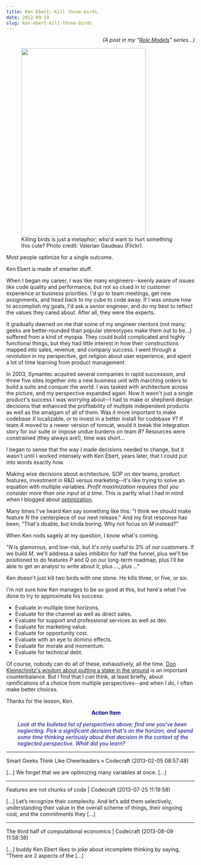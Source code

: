 ```yaml
---
title: Ken Ebert: Kill three birds.
date: 2012-09-19
slug: ken-ebert-kill-three-birds
---
```


<p style="text-align:right;"><em>(A post in my “<a href="/category/role-models/">Role Models</a>” series…)</em></p>


<figure><img title="three birds" src="http://farm4.staticflickr.com/3074/2964654279_301b98257f.jpg" alt="" width="333" height="500" /><figcaption>Killing birds is just a metaphor; who'd want to hurt something this cute? Photo credit: Valerian Gaudeau (Flickr).</figcaption></figure>

Most people optimize for a single outcome.

Ken Ebert is made of smarter stuff.

When I began my career, I was like many engineers--keenly aware of issues like code quality and performance, but not so clued in to customer experience or business priorities. I'd go to team meetings, get new assignments, and head back to my cube to code away. If I was unsure how to accomplish my goals, I'd ask a senior engineer, and do my best to reflect the values they cared about. After all, they were the experts.

It gradually dawned on me that some of my engineer mentors (not many; geeks are better-rounded than popular stereotypes make them out to be...) suffered from a kind of myopia. They could build complicated and highly functional things, but they had little interest in how their constructions mapped into sales, revenue, and company success. I went through a revolution in my perspective, got religion about user experience, and spent a lot of time learning from product management.

In 2003, Symantec acquired several companies in rapid succession, and threw five sites together into a new business unit with marching orders to build a suite and conquer the world. I was tasked with architecture across the picture, and my perspective expanded again. Now it wasn't just a single product's success I was worrying about--I had to make or shepherd design decisions that enhanced the profitability of multiple independent products as well as the amalgam of all of them. Was it more important to make codebase <em>X</em> localizable, or to invest in a better install for codebase <em>Y</em>? If team <em>A</em> moved to a newer version of tomcat, would it break the integration story for our suite or impose undue burdens on team <em>B</em>? Resources were constrained (they always are!), time was short...

I began to sense that the way I made decisions needed to change, but it wasn't until I worked intensely with Ken Ebert, years later, that I could put into words exactly how.

Making wise decisions about architecture, SOP on dev teams, product features, investment in R&D versus marketing--it's like trying to solve an equation with multiple variables. <em>Profit maximization requires that you consider more than one input at a time. </em>This is partly what I had in mind when I blogged about <a title="Good Code Is Balanced" href="good-code-is-optimized.md">optimization</a>.

Many times I've heard Ken say something like this: "I think we should make feature <em>N</em> the centerpiece of our next release." And my first response has been, "That's doable, but kinda boring. Why not focus on <em>M</em> instead?"

When Ken nods sagely at my question, I know what's coming.

"<em>N</em> is glamorous, and low-risk, but it's only useful to 3% of our customers. If we build <em>M</em>, we'll address a sales inhibitor for half the funnel, plus we'll be positioned to do features <em>P</em> and <em>Q</em> on our long-term roadmap, plus I'll be able to get an analyst to write about it, plus ..., plus ..."

Ken doesn't just kill two birds with one stone. He kills three, or five, or six.

I'm not sure how Ken manages to be so good at this, but here's what I've done to try to approximate his success:
<ul>
	<li>Evaluate in multiple time horizons.</li>
	<li>Evaluate for the channel as well as direct sales.</li>
	<li>Evaluate for support and professional services as well as dev.</li>
	<li>Evaluate for marketing value.</li>
	<li>Evaluate for opportunity cost.</li>
	<li>Evaluate with an eye to domino effects.</li>
	<li>Evaluate for morale and momentum.</li>
	<li>Evaluate for technical debt.</li>
</ul>
Of course, nobody can do all of these, exhaustively, all the time. <a title="Don Kleinschnitz: Put a stake in the ground." href="don-kleinschnitz-stake.md">Don Kleinschnitz's wisdom about putting a stake in the ground</a> is an important counterbalance. But I find that I <em>can</em> think, at least briefly, about ramifications of a choice from multiple perspectives--and when I do, I often make better choices.

Thanks for the lesson, Ken.
<p style="padding-left:30px;text-align:center;"><strong><span style="color:#000080;">Action Item</span></strong></p>
<p style="padding-left:30px;"><em><span style="color:#000080;">Look at the bulleted list of perspectives above; find one you've been neglecting. Pick a significant decision that's on the horizon, and spend some time thinking seriously about that decision in the context of the neglected perspective. What did you learn?</span></em></p>

---

Smart Geeks Think Like Cheerleaders &laquo; Codecraft (2013-02-05 08:57:48)

[...] We forget that we are optimizing many variables at once. [...]

---

Features are not chunks of code | Codecraft (2013-07-25 11:19:58)

[…] Let’s recognize their complexity. And let’s add them selectively, understanding their value in the overall scheme of things, their ongoing cost, and the commitments they […]

---

The third half of computational economics | Codecraft (2013-08-09 11:58:38)

[…] buddy Ken Ebert likes to joke about incomplete thinking by saying, “There are 2 aspects of the […]